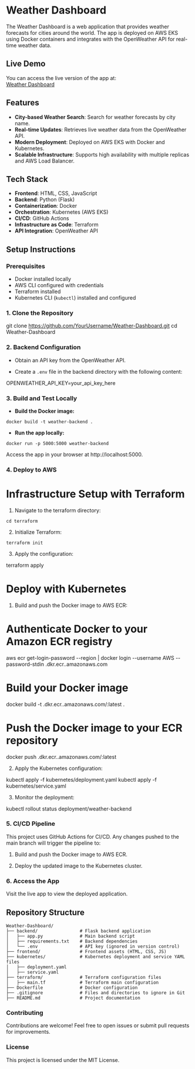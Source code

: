 # Weather Dashboard

The Weather Dashboard is a web application that provides weather forecasts for cities around the world. The app is deployed on AWS EKS using Docker containers and integrates with the OpenWeather API for real-time weather data.

## Live Demo

You can access the live version of the app at:  
[Weather Dashboard](http://a0dda5467be4d4ff8857afbbf2376b50-1116004828.eu-west-2.elb.amazonaws.com/)

## Features

- **City-based Weather Search**: Search for weather forecasts by city name.
- **Real-time Updates**: Retrieves live weather data from the OpenWeather API.
- **Modern Deployment**: Deployed on AWS EKS with Docker and Kubernetes.
- **Scalable Infrastructure**: Supports high availability with multiple replicas and AWS Load Balancer.

## Tech Stack

- **Frontend**: HTML, CSS, JavaScript
- **Backend**: Python (Flask)
- **Containerization**: Docker
- **Orchestration**: Kubernetes (AWS EKS)
- **CI/CD**: GitHub Actions
- **Infrastructure as Code**: Terraform
- **API Integration**: OpenWeather API

## Setup Instructions

### Prerequisites

- Docker installed locally
- AWS CLI configured with credentials
- Terraform installed
- Kubernetes CLI (`kubectl`) installed and configured

### 1. Clone the Repository

git clone https://github.com/YourUsername/Weather-Dashboard.git
cd Weather-Dashboard 

### 2. Backend Configuration

- Obtain an API key from the OpenWeather API.

- Create a ```.env``` file in the backend directory with the following content:

OPENWEATHER_API_KEY=your_api_key_here

### 3. Build and Test Locally

- **Build the Docker image:**

```docker build -t weather-backend .```

- **Run the app locally:**

```docker run -p 5000:5000 weather-backend```

Access the app in your browser at http://localhost:5000.

### 4. Deploy to AWS

# Infrastructure Setup with Terraform

1. Navigate to the terraform directory:

```cd terraform```

2. Initialize Terraform:

```terraform init```

3. Apply the configuration:

terraform apply

# Deploy with Kubernetes

1. Build and push the Docker image to AWS ECR:

# Authenticate Docker to your Amazon ECR registry
aws ecr get-login-password --region <your-region> | docker login --username AWS --password-stdin <your-account-id>.dkr.ecr.<your-region>.amazonaws.com

# Build your Docker image
docker build -t <your-account-id>.dkr.ecr.<your-region>.amazonaws.com/<your-repo-name>:latest .

# Push the Docker image to your ECR repository
docker push <your-account-id>.dkr.ecr.<your-region>.amazonaws.com/<your-repo-name>:latest


2. Apply the Kubernetes configuration:

kubectl apply -f kubernetes/deployment.yaml
kubectl apply -f kubernetes/service.yaml

3. Monitor the deployment:

kubectl rollout status deployment/weather-backend

### 5. CI/CD Pipeline

This project uses GitHub Actions for CI/CD. Any changes pushed to the main branch will trigger the pipeline to:

1. Build and push the Docker image to AWS ECR.

2. Deploy the updated image to the Kubernetes cluster.

### 6. Access the App

Visit the live app to view the deployed application.

## Repository Structure

```
Weather-Dashboard/
├── backend/                # Flask backend application
│   ├── app.py              # Main backend script
│   ├── requirements.txt    # Backend dependencies
│   └── .env                # API key (ignored in version control)
├── frontend/               # Frontend assets (HTML, CSS, JS)
├── kubernetes/             # Kubernetes deployment and service YAML files
│   ├── deployment.yaml
│   ├── service.yaml
├── terraform/              # Terraform configuration files
│   ├── main.tf             # Terraform main configuration
├── Dockerfile              # Docker configuration
├── .gitignore              # Files and directories to ignore in Git
├── README.md               # Project documentation

```

### Contributing

Contributions are welcome! Feel free to open issues or submit pull requests for improvements.

### License

This project is licensed under the MIT License.